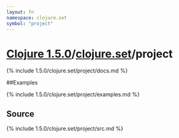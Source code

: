```yaml
---
layout: fn
namespace: clojure.set
symbol: "project"
---
```


# [Clojure 1.5.0](../../)/[clojure.set](../)/project

{% include 1.5.0/clojure.set/project/docs.md %}

##Examples

{% include 1.5.0/clojure.set/project/examples.md %}
## Source
{% include 1.5.0/clojure.set/project/src.md %}

